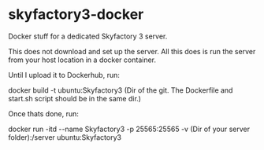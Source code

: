 # skyfactory3-docker </br>
Docker stuff for a dedicated Skyfactory 3 server. </br>

This does not download and set up the server. All this does is run the server from your host location in a docker container. </br>

Until I upload it to Dockerhub, run:

  docker build -t ubuntu:Skyfactory3 (Dir of the git. The Dockerfile and start.sh script should be in the same dir.)
  
Once thats done, run:

  docker run -itd --name Skyfactory3 -p 25565:25565 -v (Dir of your server folder):/server ubuntu:Skyfactory3

